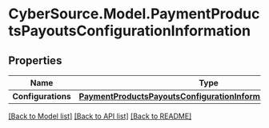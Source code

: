 # CyberSource.Model.PaymentProductsPayoutsConfigurationInformation
## Properties

Name | Type | Description | Notes
------------ | ------------- | ------------- | -------------
**Configurations** | [**PaymentProductsPayoutsConfigurationInformationConfigurations**](PaymentProductsPayoutsConfigurationInformationConfigurations.md) |  | [optional] 

[[Back to Model list]](../README.md#documentation-for-models) [[Back to API list]](../README.md#documentation-for-api-endpoints) [[Back to README]](../README.md)

